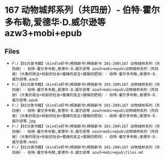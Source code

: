 # 167 动物城邦系列（共四册）- 伯特·霍尔多布勒,爱德华·D.威尔逊等 azw3+mobi+epub

## Files

- `F:/【01分类书籍】\kindle好书\畅销新书\畅销新书 101-200\167 动物城邦系列（共四册）- 伯特·霍尔多布勒,爱德华·D.威尔逊等 azw3+mobi+epub\动物城邦系列（共四册）（大象的政治+蚂蚁的社会+蜜蜂的民主+猿猴的把戏）- 伯特·霍尔多布勒,爱德华·D.威尔逊等.azw3`
- `F:/【01分类书籍】\kindle好书\畅销新书\畅销新书 101-200\167 动物城邦系列（共四册）- 伯特·霍尔多布勒,爱德华·D.威尔逊等 azw3+mobi+epub\动物城邦系列（共四册）（大象的政治+蚂蚁的社会+蜜蜂的民主+猿猴的把戏）- 伯特·霍尔多布勒,爱德华·D.威尔逊等.epub`
- `F:/【01分类书籍】\kindle好书\畅销新书\畅销新书 101-200\167 动物城邦系列（共四册）- 伯特·霍尔多布勒,爱德华·D.威尔逊等 azw3+mobi+epub\动物城邦系列（共四册）（大象的政治+蚂蚁的社会+蜜蜂的民主+猿猴的把戏）- 伯特·霍尔多布勒,爱德华·D.威尔逊等.jpg`
- `F:/【01分类书籍】\kindle好书\畅销新书\畅销新书 101-200\167 动物城邦系列（共四册）- 伯特·霍尔多布勒,爱德华·D.威尔逊等 azw3+mobi+epub\动物城邦系列（共四册）（大象的政治+蚂蚁的社会+蜜蜂的民主+猿猴的把戏）- 伯特·霍尔多布勒,爱德华·D.威尔逊等.mobi`
- `F:/【01分类书籍】\kindle好书\畅销新书\畅销新书 101-200\167 动物城邦系列（共四册）- 伯特·霍尔多布勒,爱德华·D.威尔逊等 azw3+mobi+epub\files.md`
